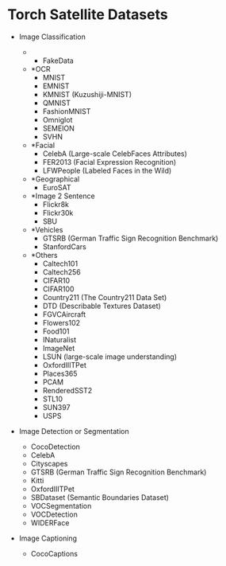 # Torch Satellite Datasets

- Image Classification
    - - FakeData
    - *OCR
        - MNIST
        - EMNIST
        - KMNIST (Kuzushiji-MNIST)
        - QMNIST
        - FashionMNIST
        - Omniglot
        - SEMEION
        - SVHN
    - *Facial
        - CelebA (Large-scale CelebFaces Attributes)
        - FER2013 (Facial Expression Recognition)
        - LFWPeople (Labeled Faces in the Wild)
    - *Geographical
        - EuroSAT
    - *Image 2 Sentence
        - Flickr8k
        - Flickr30k
        - SBU
    - *Vehicles
        - GTSRB (German Traffic Sign Recognition Benchmark)
        - StanfordCars
    - *Others
        - Caltech101
        - Caltech256
        - CIFAR10
        - CIFAR100
        - Country211 (The Country211 Data Set)
        - DTD (Describable Textures Dataset)
        - FGVCAircraft
        - Flowers102
        - Food101
        - INaturalist
        - ImageNet
        - LSUN (large-scale image understanding)
        - OxfordIIITPet
        - Places365
        - PCAM
        - RenderedSST2
        - STL10
        - SUN397
        - USPS

- Image Detection or Segmentation
    - CocoDetection
    - CelebA
    - Cityscapes
    - GTSRB (German Traffic Sign Recognition Benchmark)
    - Kitti
    - OxfordIIITPet
    - SBDataset (Semantic Boundaries Dataset)
    - VOCSegmentation
    - VOCDetection
    - WIDERFace

- Image Captioning
    - CocoCaptions